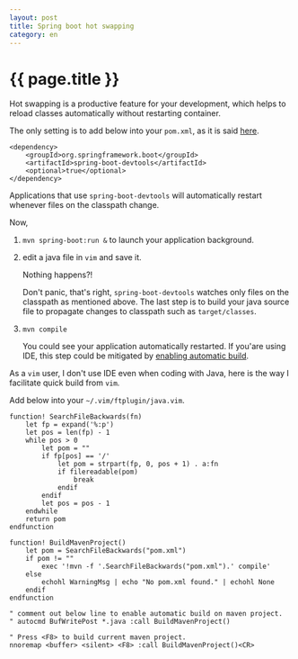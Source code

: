 ```yaml
---
layout: post
title: Spring boot hot swapping
category: en
---
```


{{ page.title }}
================

Hot swapping is a productive feature for your development, which helps to reload classes automatically without restarting container.

The only setting is to add below into your `pom.xml`, as it is said [here](https://docs.spring.io/spring-boot/docs/current/reference/html/using-boot-devtools.html).

    <dependency>
        <groupId>org.springframework.boot</groupId>
        <artifactId>spring-boot-devtools</artifactId>
        <optional>true</optional>
    </dependency>

Applications that use `spring-boot-devtools` will automatically restart whenever files on the classpath change.

Now,

1. `mvn spring-boot:run &` to launch your application background.
2. edit a java file in `vim` and save it.

    Nothing happens?!

    Don't panic, that's right, `spring-boot-devtools` watches only files on the classpath as mentioned above. The last step is to build your java source file to propagate changes to classpath such as `target/classes`.

3. `mvn compile`

    You could see your application automatically restarted. If you'are using IDE, this step could be mitigated by [enabling automatic build](https://stackoverflow.com/questions/23155244/spring-boot-hotswap-with-intellij-ide).

As a `vim` user, I don't use IDE even when coding with Java, here is the way I facilitate quick build from `vim`.

Add below into your `~/.vim/ftplugin/java.vim`.

    function! SearchFileBackwards(fn)
        let fp = expand('%:p')
        let pos = len(fp) - 1
        while pos > 0
            let pom = ""
            if fp[pos] == '/'
                let pom = strpart(fp, 0, pos + 1) . a:fn
                if filereadable(pom)
                    break
                endif
            endif
            let pos = pos - 1
        endwhile
        return pom
    endfunction

    function! BuildMavenProject()
        let pom = SearchFileBackwards("pom.xml")
        if pom != ""
            exec '!mvn -f '.SearchFileBackwards("pom.xml").' compile'
        else
            echohl WarningMsg | echo "No pom.xml found." | echohl None
        endif
    endfunction

    " comment out below line to enable automatic build on maven project.
    " autocmd BufWritePost *.java :call BuildMavenProject()

    " Press <F8> to build current maven project.
    nnoremap <buffer> <silent> <F8> :call BuildMavenProject()<CR>
